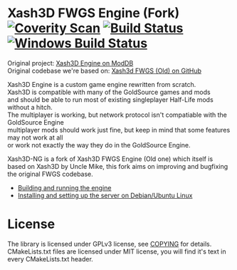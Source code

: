 # Xash3D FWGS Engine (Fork) [![Coverity Scan](https://scan.coverity.com/projects/21970/badge.svg)](https://scan.coverity.com/projects/tyabus-xash3d) [![Build Status](https://gitlab.com/tyabus/xash3d/badges/master/pipeline.svg)](https://gitlab.com/tyabus/xash3d/-/pipelines) [![Windows Build Status](https://ci.appveyor.com/api/projects/status/github/tyabus/xash3d?svg=true)](https://ci.appveyor.com/project/tyabus/xash3d)

Original project: [Xash3D Engine on ModDB](https://www.moddb.com/engines/xash3d-engine)  
Original codebase we're based on: [Xash3d FWGS (Old) on GitHub](https://github.com/FWGS/xash3d)

Xash3D Engine is a custom game engine rewritten from scratch.  
Xash3D is compatible with many of the GoldSource games and mods  
and should be able to run most of existing singleplayer Half-Life mods without a hitch.  
The multiplayer is working, but network protocol isn't compatiable with the GoldSource Engine  
multiplayer mods should work just fine, but keep in mind that some features may not work at all  
or work not exactly the way they do in the GoldSource Engine.  

Xash3D-NG is a fork of Xash3D FWGS Engine (Old one) which itself is based on Xash3D by Uncle Mike, this fork aims on improving and bugfixing the original FWGS codebase. 

- [Building and running the engine](https://github.com/FWGS/xash3d/wiki/Building-and-running)
- [Installing and setting up the server on Debian/Ubuntu Linux](https://github.com/FWGS/xash3d/wiki/How-to-set-up-a-Xash3D-Dedicated-Server-on-Debian-Ubuntu-Linux)

# License

The library is licensed under GPLv3 license, see [COPYING](https://github.com/tyabus/xash3d/blob/master/COPYING) for details.
CMakeLists.txt files are licensed under MIT license, you will find it's text
in every CMakeLists.txt header.
